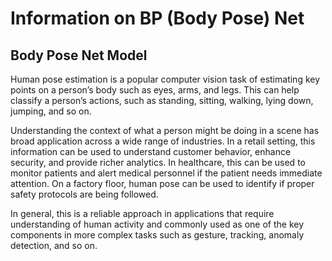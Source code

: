 # Information on BP (Body Pose) Net


## Body Pose Net Model

Human pose estimation is a popular computer vision task of estimating key points on a person’s body such as eyes, arms, and legs. This can help classify a person’s actions, such as standing, sitting, walking, lying down, jumping, and so on.

Understanding the context of what a person might be doing in a scene has broad application across a wide range of industries. In a retail setting, this information can be used to understand customer behavior, enhance security, and provide richer analytics. In healthcare, this can be used to monitor patients and alert medical personnel if the patient needs immediate attention. On a factory floor, human pose can be used to identify if proper safety protocols are being followed.

In general, this is a reliable approach in applications that require understanding of human activity and commonly used as one of the key components in more complex tasks such as gesture, tracking, anomaly detection, and so on.